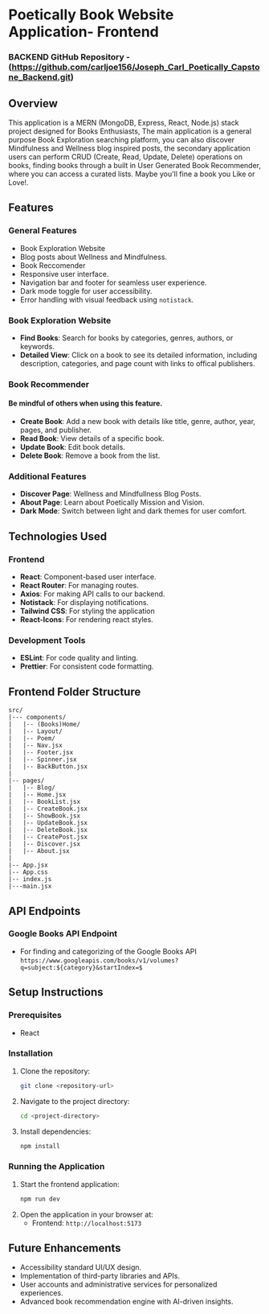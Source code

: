 # Poetically Book Website Application- Frontend

### BACKEND GitHub Repository - (https://github.com/carljoe156/Joseph_Carl_Poetically_Capstone_Backend.git)

## Overview

This application is a MERN (MongoDB, Express, React, Node.js) stack project designed for Books Enthusiasts, The main application is a general purpose Book Exploration searching platform, you can also discover Mindfulness and Wellness blog inspired posts, the secondary application users can perform CRUD (Create, Read, Update, Delete) operations on books, finding books through a built in User Generated Book Recommender, where you can access a curated lists. Maybe you'll fine a book you Like or Love!.

## Features

### General Features

- Book Exploration Website
- Blog posts about Wellness and Mindfulness.
- Book Reccomender
- Responsive user interface.
- Navigation bar and footer for seamless user experience.
- Dark mode toggle for user accessibility.
- Error handling with visual feedback using `notistack`.

### Book Exploration Website

- **Find Books**: Search for books by categories, genres, authors, or keywords.
- **Detailed View**: Click on a book to see its detailed information, including description, categories, and page count with links to offical publishers.

### Book Recommender

#### Be mindful of others when using this feature.

- **Create Book**: Add a new book with details like title, genre, author, year, pages, and publisher.
- **Read Book**: View details of a specific book.
- **Update Book**: Edit book details.
- **Delete Book**: Remove a book from the list.

### Additional Features

- **Discover Page**: Wellness and Mindfullness Blog Posts.
- **About Page**: Learn about Poetically Mission and Vision.
- **Dark Mode**: Switch between light and dark themes for user comfort.

## Technologies Used

### Frontend

- **React**: Component-based user interface.
- **React Router**: For managing routes.
- **Axios**: For making API calls to our backend.
- **Notistack**: For displaying notifications.
- **Tailwind CSS**: For styling the application
- **React-Icons**: For rendering react styles.

### Development Tools

- **ESLint**: For code quality and linting.
- **Prettier**: For consistent code formatting.

## Frontend Folder Structure

```
src/
|--- components/
|   |-- (Books)Home/
|   |-- Layout/
|   |-- Poem/
|   |-- Nav.jsx
|   |-- Footer.jsx
|   |-- Spinner.jsx
|   |-- BackButton.jsx
|
|-- pages/
|   |-- Blog/
|   |-- Home.jsx
|   |-- BookList.jsx
|   |-- CreateBook.jsx
|   |-- ShowBook.jsx
|   |-- UpdateBook.jsx
|   |-- DeleteBook.jsx
|   |-- CreatePost.jsx
|   |-- Discover.jsx
|   |-- About.jsx
|
|-- App.jsx
|-- App.css
|-- index.js
|---main.jsx
```

## API Endpoints

### Google Books API Endpoint

- For finding and categorizing of the Google Books API
  `https://www.googleapis.com/books/v1/volumes?q=subject:${category}&startIndex=$`

## Setup Instructions

### Prerequisites

- React

### Installation

1. Clone the repository:
   ```bash
   git clone <repository-url>
   ```
2. Navigate to the project directory:
   ```bash
   cd <project-directory>
   ```
3. Install dependencies:
   ```bash
   npm install
   ```

### Running the Application

1. Start the frontend application:
   ```bash
   npm run dev
   ```
2. Open the application in your browser at:
   - Frontend: `http://localhost:5173`

## Future Enhancements

- Accessibility standard UI/UX design.
- Implementation of third-party libraries and APIs.
- User accounts and administrative services for personalized experiences.
- Advanced book recommendation engine with AI-driven insights.
